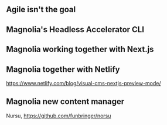 

## Agile isn't the goal

## Magnolia's Headless Accelerator CLI

## Magnolia working together with Next.js

## Magnolia together with Netlify

<https://www.netlify.com/blog/visual-cms-nextjs-preview-mode/>

## Magnolia new content manager

Nursu, <https://github.com/funbringer/norsu>